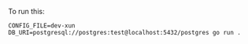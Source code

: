 To run this:

```
CONFIG_FILE=dev-xun DB_URI=postgresql://postgres:test@localhost:5432/postgres go run .
```
